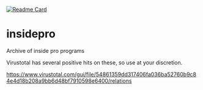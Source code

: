 [![Readme Card](https://github-readme-stats.vercel.app/api/pin/?username=cyclone-github&repo=insidepro&theme=gruvbox)](https://github.com/cyclone-github/)
# insidepro
Archive of inside pro programs

Virustotal has several positive hits on these, so use at your discretion.

https://www.virustotal.com/gui/file/54861359dd317406fa036ba52760b9c84e4d18b208a9bb6d48bf7910598e6400/relations
